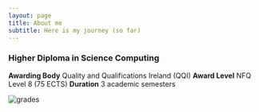 ```yaml
---
layout: page
title: About me
subtitle: Here is my journey (so far)
---
```


### **Higher Diploma in Science Computing**



**Awarding Body**
Quality and Qualifications Ireland (QQI)
**Award Level**
NFQ Level 8 (75 ECTS)
**Duration**
3 academic semesters

![grades](/Users/brunoborges/Documents/GitHub/borgesdesa.github.io/assets/img/grades.jpg)